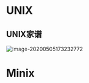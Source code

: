 # UNIX

## UNIX家谱

![image-20200505173232772](C:\Users\zheng\AppData\Roaming\Typora\typora-user-images\image-20200505173232772.png)



# Minix

